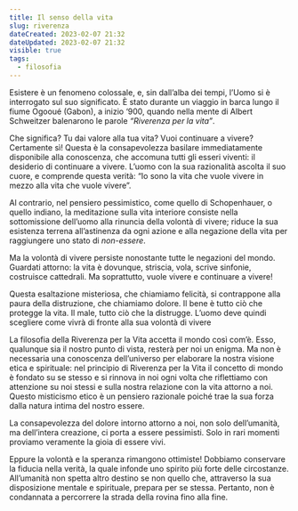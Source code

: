 ```yaml
---
title: Il senso della vita
slug: riverenza
dateCreated: 2023-02-07 21:32
dateUpdated: 2023-02-07 21:32
visible: true
tags:
  - filosofia
---
```


<span class="newthought">Esistere è</span> un fenomeno colossale, e, sin dall’alba dei tempi, l’Uomo si è interrogato sul suo significato. È stato durante un viaggio in barca lungo il fiume Ogooué (Gabon), a inizio ‘900, quando nella mente di Albert Schweitzer balenarono le parole _“Riverenza per la vita”_.

Che significa? Tu dai valore alla tua vita? Vuoi continuare a vivere? Certamente sì! Questa è la consapevolezza basilare immediatamente disponibile alla conoscenza, che accomuna tutti gli esseri viventi: il desiderio di continuare a vivere. L’uomo con la sua razionalità ascolta il suo cuore, e comprende questa verità: “Io sono la vita che vuole vivere in mezzo alla vita che vuole vivere”.

Al contrario, nel pensiero pessimistico, come quello di Schopenhauer, o quello indiano, la meditazione sulla vita interiore consiste nella sottomissione dell’uomo alla rinuncia della volontà di vivere; riduce la sua esistenza terrena all’astinenza da ogni azione e alla negazione della vita per raggiungere uno stato di _non-essere_.

Ma la volontà di vivere persiste nonostante tutte le negazioni del mondo. Guardati attorno: la vita è dovunque, striscia, vola, scrive sinfonie, costruisce cattedrali. Ma soprattutto, vuole vivere e continuare a vivere!

Questa esaltazione misteriosa, che chiamiamo felicità, si contrappone alla paura della distruzione, che chiamiamo dolore. Il bene è tutto ciò che protegge la vita. Il male, tutto ciò che la distrugge. L’uomo deve quindi scegliere come vivrà di fronte alla sua volontà di vivere

La filosofia della Riverenza per la Vita accetta il mondo così com’è. Esso, qualunque sia il nostro punto di vista, resterà per noi un enigma. Ma non è necessaria una conoscenza dell’universo per elaborare la nostra visione etica e spirituale: nel principio di Riverenza per la Vita il concetto di mondo è fondato su se stesso e si rinnova in noi ogni volta che riflettiamo con attenzione su noi stessi e sulla nostra relazione con la vita attorno a noi. Questo misticismo etico è un pensiero razionale poiché trae la sua forza dalla natura intima del nostro essere.

La consapevolezza del dolore intorno attorno a noi, non solo dell’umanità, ma dell’intera creazione, ci porta a essere pessimisti. Solo in rari momenti proviamo veramente la gioia di essere vivi.

Eppure la volontà e la speranza rimangono ottimiste! Dobbiamo conservare la fiducia nella verità, la quale infonde uno spirito più forte delle circostanze. All’umanità non spetta altro destino se non quello che, attraverso la sua disposizione mentale e spirituale, prepara per se stessa. Pertanto, non è condannata a percorrere la strada della rovina fino alla fine.
